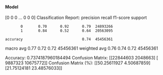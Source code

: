 #### Model
[0 0 0 ... 0 0 0]
Classification Report:
              precision    recall  f1-score   support

           0       0.70      0.92      0.79  24893266
           1       0.84      0.52      0.64  20563095

    accuracy                           0.74  45456361
   macro avg       0.77      0.72      0.72  45456361
weighted avg       0.76      0.74      0.72  45456361

Accuracy: 0.7374187960184494
Confusion Matrix:
[[22844603  2048663]
 [ 9887323 10675772]]
Confusion Matrix (%):
[[50.25611927  4.50687859]
 [21.75124181 23.48576033]]

